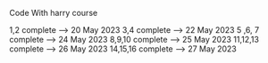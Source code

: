 Code With harry course

1,2           complete --> 20 May 2023
3,4           complete --> 22 May 2023
5 ,6, 7       complete --> 24 May 2023
8,9,10        complete --> 25 May 2023
11,12,13      complete --> 26 May 2023
14,15,16      complete --> 27 May 2023

